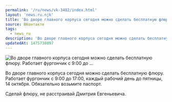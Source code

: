```yaml
---
permalink: '/ru/news/vk-3482/index.html'
layout: 'news.ru.njk'
title: 'Во дворе главного корпуса сегодня можно сделать бесплатную флюру. Работает фургончик с 9:00 до …'
source: ВКонтакте
tags:
  - news_ru
description: 'Во дворе главного корпуса сегодня можно сделать бесплатную флюру. Работает фургончик с 9:00 до …'
updatedAt: 1475738097
---
```

![Во дворе главного корпуса сегодня можно сделать бесплатную флюру. Работает фургончик с 9:00 до …](https://sun9-67.userapi.com/impf/c637216/v637216484/13c39/dckY3q3ivpA.jpg?size=848x800&quality=96&proxy=1&sign=f88da2dc97ef8120f7a0b6aa69b503d7&c_uniq_tag=lZG3xSTI4ZfSfHpYGamwQhJ20zvm32NF63obp164Vrk&type=album)

Во дворе главного корпуса сегодня можно сделать бесплатную флюру. Работает фургончик с 9:00 до 17:00, каждый рабочий день до пятницы, 14 октября. Обязательно возьмите паспорт.

Сделай флюру, не расстраивай Дмитрия Евгеньевича.
